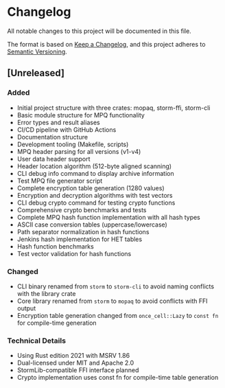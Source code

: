 # Changelog

All notable changes to this project will be documented in this file.

The format is based on [Keep a Changelog](https://keepachangelog.com/en/1.0.0/),
and this project adheres to [Semantic Versioning](https://semver.org/spec/v2.0.0.html).

## [Unreleased]

### Added

- Initial project structure with three crates: mopaq, storm-ffi, storm-cli
- Basic module structure for MPQ functionality
- Error types and result aliases
- CI/CD pipeline with GitHub Actions
- Documentation structure
- Development tooling (Makefile, scripts)
- MPQ header parsing for all versions (v1-v4)
- User data header support
- Header location algorithm (512-byte aligned scanning)
- CLI debug info command to display archive information
- Test MPQ file generator script
- Complete encryption table generation (1280 values)
- Encryption and decryption algorithms with test vectors
- CLI debug crypto command for testing crypto functions
- Comprehensive crypto benchmarks and tests
- Complete MPQ hash function implementation with all hash types
- ASCII case conversion tables (uppercase/lowercase)
- Path separator normalization in hash functions
- Jenkins hash implementation for HET tables
- Hash function benchmarks
- Test vector validation for hash functions

### Changed

- CLI binary renamed from `storm` to `storm-cli` to avoid naming conflicts with the library crate
- Core library renamed from `storm` to `mopaq` to avoid conflicts with FFI output
- Encryption table generation changed from `once_cell::Lazy` to `const fn` for compile-time generation

### Technical Details

- Using Rust edition 2021 with MSRV 1.86
- Dual-licensed under MIT and Apache 2.0
- StormLib-compatible FFI interface planned
- Crypto implementation uses const fn for compile-time table generation
